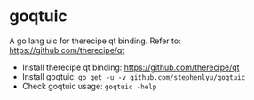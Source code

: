 # goqtuic
A go lang uic for therecipe qt binding. Refer to: https://github.com/therecipe/qt

- Install therecipe qt binding: https://github.com/therecipe/qt
- Install goqtuic: `go get -u -v github.com/stephenlyu/goqtuic`
- Check goqtuic usage: `goqtuic -help`
